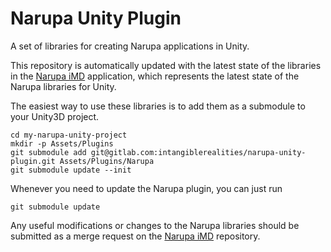 # Narupa Unity Plugin

A set of libraries for creating Narupa applications in Unity.

This repository is automatically updated with the latest state of the libraries
in the [Narupa iMD](https://gitlab.com/intangiblerealities/narupa-applications/narupa-imd) 
application, which represents the latest state of the Narupa libraries for Unity.

The easiest way to use these libraries is to add them as a submodule to your 
Unity3D project.

```
cd my-narupa-unity-project
mkdir -p Assets/Plugins 
git submodule add git@gitlab.com:intangiblerealities/narupa-unity-plugin.git Assets/Plugins/Narupa
git submodule update --init 
```

Whenever you need to update the Narupa plugin, you can just run

```
git submodule update
```

Any useful modifications or changes to the Narupa libraries should be submitted
as a merge request on the [Narupa iMD](https://gitlab.com/intangiblerealities/narupa-applications/narupa-imd) 
repository. 